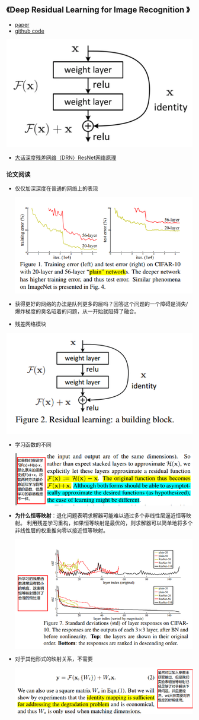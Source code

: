 ## 《Deep Residual Learning for Image Recognition 》

* [paper](paper/30.100-15-Deep-Residual-Learning-for-Image-Recognition.pdf)
* [github code](src/ResNet.py)


![](readme/30.100-resnet_01.jpg)

* [大话深度残差网络（DRN）ResNet网络原理](https://my.oschina.net/u/876354/blog/1622896)


### 论文阅读

* 仅仅加深深度在普通的网络上的表现

  ![1537975506631](readme/30.100-ResNet_普通网络加深后的表现.png)

* 获得更好的网络的办法是队列更多的层吗？回答这个问题的一个障碍是消失/爆炸梯度的臭名昭着的问题，从一开始就阻碍了融合。

* 残差网络模块

![resnet_block](readme/30.100-resnet_block_01.png)

* 学习函数的不同

  ![1540084975075](readme/30.100-resnet_学习函数_01.png)

* **为什么恒等映射**：退化问题表明求解器可能难以通过多个非线性层逼近恒等映射。 利用残差学习重构，如果恒等映射是最优的，则求解器可以简单地将多个非线性层的权重推向零以接近恒等映射。

  ![1540086191220](readme/30.100-resnet_恒等映射_01.png)

* 对于其他形式的映射关系，不需要

  ![1540086846270](readme/30.100-resnet_恒等映射_02.png)

